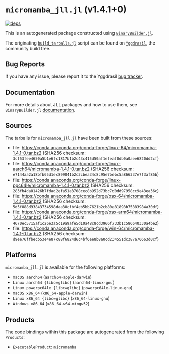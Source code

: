 # `micromamba_jll.jl` (v1.4.1+0)

[![deps](https://juliahub.com/docs/micromamba_jll/deps.svg)](https://juliahub.com/ui/Packages/micromamba_jll/c71yJ?page=2)

This is an autogenerated package constructed using [`BinaryBuilder.jl`](https://github.com/JuliaPackaging/BinaryBuilder.jl).

The originating [`build_tarballs.jl`](https://github.com/JuliaPackaging/Yggdrasil/blob/09a10c17f623aa5da48371ec3c5f57a5f906b9cd/M/micromamba/build_tarballs.jl) script can be found on [`Yggdrasil`](https://github.com/JuliaPackaging/Yggdrasil/), the community build tree.

## Bug Reports

If you have any issue, please report it to the Yggdrasil [bug tracker](https://github.com/JuliaPackaging/Yggdrasil/issues).

## Documentation

For more details about JLL packages and how to use them, see `BinaryBuilder.jl` [documentation](https://docs.binarybuilder.org/stable/jll/).

## Sources

The tarballs for `micromamba_jll.jl` have been built from these sources:

* file: https://conda.anaconda.org/conda-forge/linux-64/micromamba-1.4.1-0.tar.bz2 (SHA256 checksum: `3cf53fee4650a5b1e6fc1817b1b2c43c415d50af1efeaf0db0a0aee6820dd2cf`)
* file: https://conda.anaconda.org/conda-forge/linux-aarch64/micromamba-1.4.1-0.tar.bz2 (SHA256 checksum: `e7144aa2a18bfb65d1ec899041b2c3cbea34c8c95e7bebc5a866337e7f3af85b`)
* file: https://conda.anaconda.org/conda-forge/linux-ppc64le/micromamba-1.4.1-0.tar.bz2 (SHA256 checksum: `283fb4da81426b7fdad2efa51a3708cec8b952d73bc7d0dd97958cc9e43ea36c`)
* file: https://conda.anaconda.org/conda-forge/osx-64/micromamba-1.4.1-0.tar.bz2 (SHA256 checksum: `5d5f088d93843734598daa30cfbf4eb5bb7621b2cb80a81898b75883984a30df`)
* file: https://conda.anaconda.org/conda-forge/osx-arm64/micromamba-1.4.1-0.tar.bz2 (SHA256 checksum: `4670ec5715af1c26e3a5c19a9afe5d10a48c8cd3966f733b1c586640330a4be2`)
* file: https://conda.anaconda.org/conda-forge/win-64/micromamba-1.4.1-0.tar.bz2 (SHA256 checksum: `d9ee76ffbecb53e4e87c88f6824d6c4bf6ee8b8a0cd234551dc387a70663d0cf`)

## Platforms

`micromamba_jll.jl` is available for the following platforms:

* `macOS aarch64` (`aarch64-apple-darwin`)
* `Linux aarch64 {libc=glibc}` (`aarch64-linux-gnu`)
* `Linux powerpc64le {libc=glibc}` (`powerpc64le-linux-gnu`)
* `macOS x86_64` (`x86_64-apple-darwin`)
* `Linux x86_64 {libc=glibc}` (`x86_64-linux-gnu`)
* `Windows x86_64` (`x86_64-w64-mingw32`)

## Products

The code bindings within this package are autogenerated from the following `Products`:

* `ExecutableProduct`: `micromamba`
